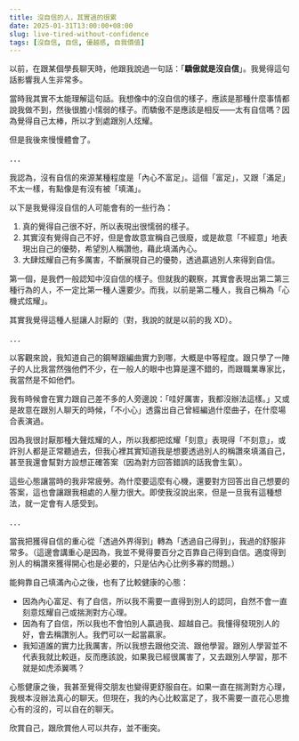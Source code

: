 ```yaml
---
title: 沒自信的人，其實過的很累
date: 2025-01-31T13:00:00+08:00
slug: live-tired-without-confidence
tags: [沒自信, 自信, 優越感, 自我價值]
---
```


以前，在跟某個學長聊天時，他跟我說過一句話：「**驕傲就是沒自信**」。我覺得這句話影響我人生非常多。

當時我其實不太能理解這句話。我想像中的沒自信的樣子，應該是那種什麼事情都說我做不到，然後很膽小懦弱的樣子。而驕傲不是應該是相反——太有自信嗎？因為覺得自己太棒，所以才到處跟別人炫耀。

但是我後來慢慢體會了。

．．．

我認為，沒有自信的來源某種程度是「內心不富足」。這個「富足」，又跟「滿足」不太一樣，有點像是有沒有被「填滿」。

以下是我覺得沒自信的人可能會有的一些行為：

1. 真的覺得自己很不好，所以表現出很懦弱的樣子。
2. 其實沒有覺得自己不好，但是會故意宣稱自己很廢，或是故意「不經意」地表現出自己的優勢，希望別人稱讚他，藉此填滿內心。
3. 大肆炫耀自己有多厲害，不斷展現自己的優勢，透過贏過別人來得到自信。

第一個，是我們一般認知中沒自信的樣子。但就我的觀察，其實會表現出第二第三種行為的人，不一定比第一種人還要少。而我，以前是第二種人，我自己稱為「心機式炫耀」。

其實我覺得這種人挺讓人討厭的（對，我說的就是以前的我 XD）。

．．．

以客觀來說，我知道自己的鋼琴跟編曲實力到哪，大概是中等程度。跟只學了一陣子的人比我當然強他們不少，在一般人的眼中也算是還不錯的，而跟職業專家比，我當然是不如他們。

我有時候會在實力跟自己差不多的人旁邊說：「哇好厲害，我都沒辦法這樣。」又或是故意在跟別人聊天的時候，「不小心」透露出自己曾經編過什麼曲子，在什麼場合表演過。

因為我很討厭那種大聲炫耀的人，所以我都把炫耀「刻意」表現得「不刻意」，或許別人都是正常聽過去，但我心裡其實知道我是想要透過別人的稱讚來填滿自己，甚至我還會幫對方設想正確答案（因為對方回答錯誤的話我會生氣）。

這些心態讓當時的我非常疲勞。為什麼要這麼有心機，還要對方回答出自己想要的答案，這也會讓跟我相處的人壓力很大。即使我沒說出來，但是一旦我有這種想法，就一定會有人感受到。

．．．

當我把獲得自信的重心從「透過外界得到」轉為「透過自己得到」，我過的舒服非常多。（這邊會講重心是因為，我並不覺得要百分之百靠自己得到自信。適度得到別人的稱讚來獲得開心也是必要的，只是佔內心比例多寡的問題。）

能夠靠自己填滿內心之後，也有了比較健康的心態：

- 因為內心富足、有了自信，所以我不需要一直得到別人的認同，自然不會一直刻意炫耀自己或揣測對方心理。
- 因為有了自信，所以我也不會怕別人贏過我、超越自己。我懂得發現別人的好，會去稱讚別人。我們可以一起當贏家。
- 我知道誰的實力比我厲害，所以我想去跟他交流、跟他學習。跟別人學習並不代表我就比較遜，反而應該說，如果我已經很厲害了，又去跟別人學習，那不就是如虎添翼嗎？

心態健康之後，我甚至覺得交朋友也變得更舒服自在。如果一直在揣測對方心理，我根本沒辦法真心的聊天。但現在，我的內心比較富足了，我不需要一直花心思擔心有的沒的，可以自在的聊天。

欣賞自己，跟欣賞他人可以共存，並不衝突。

